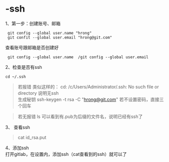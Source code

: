 # -ssh

1、第一步：创建账号、邮箱

     git config --global user.name "hrong"
     git confit --global user.email "hrong@git.com"
     
  查看账号跟邮箱是否创建好 
  
     git config --global user.name  /git config --global user.email
  
2、检查是否有ssh   

    cd ~/.ssh
  
  >若报错  类似这样的：  cd: /c/Users/Administrator/.ssh: No such file or directory 说明无ssh
  </br>生成秘钥  ssh-keygen -t rsa -C "hrong@git.com"   若不设置密码，直接三个回车
  
  >若无报错
  > ls 
  >可以看到有.pub为后缀的文件名，说明已经有ssh了
  
3、 查看ssh
  >cat id_rsa.put
  
4、添加ssh  
  打开gitlab，在设置内，添加ssh（cat查看到的ssh）就可以了
  
  
